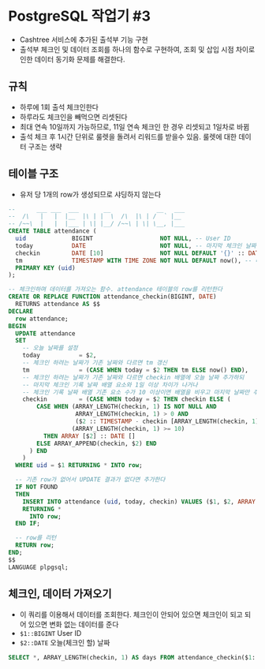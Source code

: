 # PostgreSQL 작업기 #3
- Cashtree 서비스에 추가된 출석부 기능 구현
- 출석부 체크인 및 데이터 조회를 하나의 함수로 구현하여, 조회 및 삽입 시점 차이로 인한 데이터 동기화 문제를 해결한다.

## 규칙
- 하루에 1회 출석 체크인한다
- 하루라도 체크인을 빼먹으면 리셋된다
- 최대 연속 10일까지 가능하므로, 11일 연속 체크인 한 경우 리셋되고 1일차로 바뀜
- 출석 체크 후 1시간 단위로 룰렛을 돌려서 리워드를 받을수 있음. 룰렛에 대한 데이터 구조는 생략

## 테이블 구조
- 유저 당 1개의 row가 생성되므로 샤딩하지 않는다

```SQL
--      ___ ___  ___       __             __   ___
--  /\   |   |  |__  |\ | |  \  /\  |\ | /  ` |__
-- /~~\  |   |  |___ | \| |__/ /~~\ | \| \__, |___
CREATE TABLE attendance (
  uid             BIGINT                   NOT NULL, -- User ID
  today           DATE                     NOT NULL, -- 마지막 체크인 날짜
  checkin         DATE [10]                NOT NULL DEFAULT '{}' :: DATE [], -- 연속된 체크인 날짜들 배열
  tm              TIMESTAMP WITH TIME ZONE NOT NULL DEFAULT now(), -- 마지막 체크인 시간
  PRIMARY KEY (uid)
);

-- 체크인하며 데이터를 가져오는 함수. attendance 테이블의 row를 리턴한다
CREATE OR REPLACE FUNCTION attendance_checkin(BIGINT, DATE)
  RETURNS attendance AS $$
DECLARE
  row attendance;
BEGIN
  UPDATE attendance
  SET
    -- 오늘 날짜를 설정
    today           = $2,
    -- 체크인 하려는 날짜가 기존 날짜와 다르면 tm 갱신
    tm              = (CASE WHEN today = $2 THEN tm ELSE now() END),
    -- 체크인 하려는 날짜가 기존 날짜와 다르면 checkin 배열에 오늘 날짜 추가하되
    -- 마지막 체크인 기록 날짜 배열 요소와 1일 이상 차이가 나거나
    -- 체크인 기록 날짜 배열 기존 요소 수가 10 이상이면 배열을 비우고 마지막 날짜만 추가
    checkin         = (CASE WHEN today = $2 THEN checkin ELSE (
        CASE WHEN (ARRAY_LENGTH(checkin, 1) IS NOT NULL AND
                   ARRAY_LENGTH(checkin, 1) > 0 AND
                   ($2 :: TIMESTAMP - checkin [ARRAY_LENGTH(checkin, 1)] :: TIMESTAMP) > '1 DAY' :: INTERVAL) OR
                  (ARRAY_LENGTH(checkin, 1) >= 10)
          THEN ARRAY [$2] :: DATE []
        ELSE ARRAY_APPEND(checkin, $2) END
      ) END
    )
  WHERE uid = $1 RETURNING * INTO row;

  -- 기존 row가 없어서 UPDATE 결과가 없다면 추가한다
  IF NOT FOUND
  THEN
    INSERT INTO attendance (uid, today, checkin) VALUES ($1, $2, ARRAY [$2] :: DATE [])
    RETURNING *
      INTO row;
  END IF;

  -- row를 리턴
  RETURN row;
END;
$$
LANGUAGE plpgsql;
```

## 체크인, 데이터 가져오기
- 이 쿼리를 이용해서 데이터를 조회한다. 체크인이 안되어 있으면 체크인이 되고 되어 있으면 변화 없는 데이터를 준다
- ```$1::BIGINT``` User ID
- ```$2::DATE``` 오늘(체크인 할) 날짜

```SQL
SELECT *, ARRAY_LENGTH(checkin, 1) AS days FROM attendance_checkin($1::BIGINT,$2::DATE)
```

